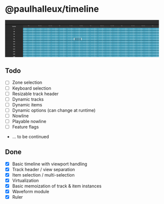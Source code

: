 # @paulhalleux/timeline

![img.png](img.png)

## Todo
- [ ] Zone selection
- [ ] Keyboard selection
- [ ] Resizable track header
- [ ] Dynamic tracks
- [ ] Dynamic items
- [ ] Dynamic options (can change at runtime)
- [ ] Nowline
- [ ] Playable nowline
- [ ] Feature flags
- ... to be continued

## Done
- [x] Basic timeline with viewport handling
- [x] Track header / view separation
- [x] Item selection / multi-selection
- [x] Virtualization
- [x] Basic memoization of track & item instances
- [x] Waveform module
- [x] Ruler
